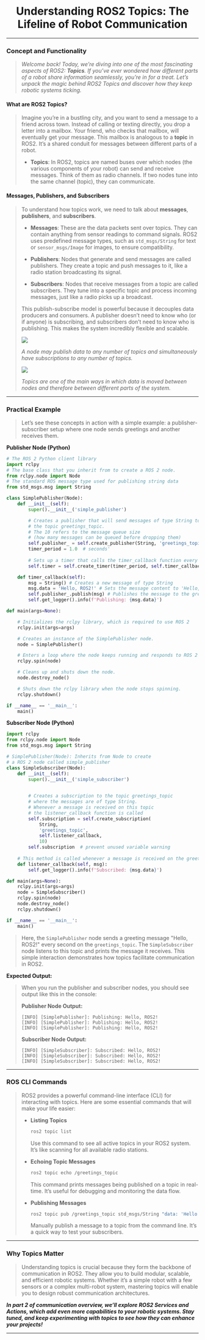<!-- <center><img src="http://mooc.e-yantra.org/img/eYantra_logo.svg" alt="e-yantra_logo" style="scale:75%;" /></center> -->

<style>
.back{
	position: fixed;
	width: 250px;
	height: 250px;
	top: 50%;
	left: 50%;
    margin-top: auto; 
    margin-left: auto; 
	opacity: 0.15;
    z-index: -1;
	}
</style>
<!-- <img src="http://mooc.e-yantra.org/img/EyantraLogoMini.png" class="back"> -->

<center>
    <h1>Understanding ROS2 Topics: The Lifeline of Robot Communication</h1>
</center>

---

### **Concept and Functionality**

> *Welcome back! Today, we’re diving into one of the most fascinating aspects of ROS2: **Topics**. If you’ve ever wondered how different parts of a robot share information seamlessly, you’re in for a treat. Let’s unpack the magic behind ROS2 Topics and discover how they keep robotic systems ticking.*


#### **What are ROS2 Topics?**

> Imagine you’re in a bustling city, and you want to send a message to a friend across town. Instead of calling or texting directly, you drop a letter into a mailbox. Your friend, who checks that mailbox, will eventually get your message. This mailbox is analogous to a **topic** in ROS2. It’s a shared conduit for messages between different parts of a robot.
> 
> - **Topics**: In ROS2, topics are named buses over which nodes (the various components of your robot) can send and receive messages. Think of them as radio channels. If two nodes tune into the same channel (topic), they can communicate.

#### **Messages, Publishers, and Subscribers**

> To understand how topics work, we need to talk about **messages**, **publishers**, and **subscribers**.
> 
> - **Messages**: These are the data packets sent over topics. They can contain anything from sensor readings to command signals. ROS2 uses predefined message types, such as `std_msgs/String` for text or `sensor_msgs/Image` for images, to ensure compatibility.
> 
> - **Publishers**: Nodes that generate and send messages are called publishers. They create a topic and push messages to it, like a radio station broadcasting its signal.
> 
> - **Subscribers**: Nodes that receive messages from a topic are called subscribers. They tune into a specific topic and process incoming messages, just like a radio picks up a broadcast.
> 
> This publish-subscribe model is powerful because it decouples data producers and consumers. A publisher doesn’t need to know who (or if anyone) is subscribing, and subscribers don’t need to know who is publishing. This makes the system incredibly flexible and scalable.
>
> <img src="resources/Topic-SinglePubSub.gif" />
> 
> *A node may publish data to any number of topics and simultaneously have subscriptions to any number of topics.*
> 
> <img src="resources/Topic-MultiplePubSub.gif" />
> 
> *Topics are one of the main ways in which data is moved between nodes and therefore between different parts of the system.*

---

### **Practical Example**

> Let’s see these concepts in action with a simple example: a publisher-subscriber setup where one node sends greetings and another receives them.

**Publisher Node (Python)**

```python
# The ROS 2 Python client library
import rclpy 
# The base class that you inherit from to create a ROS 2 node.
from rclpy.node import Node 
# The standard ROS message type used for publishing string data
from std_msgs.msg import String 

class SimplePublisher(Node):
    def __init__(self):
        super().__init__('simple_publisher')

        # Creates a publisher that will send messages of type String to 
        # the topic greetings_topic. 
        # The 10 refers to the message queue size 
        # (how many messages can be queued before dropping them)
        self.publisher_ = self.create_publisher(String, 'greetings_topic', 10)
        timer_period = 1.0  # seconds'
        
        # Sets up a timer that calls the timer_callback function every second
        self.timer = self.create_timer(timer_period, self.timer_callback)

    def timer_callback(self):
        msg = String() # Creates a new message of type String
        msg.data = 'Hello, ROS2!' # Sets the message content to 'Hello, ROS2!'
        self.publisher_.publish(msg) # Publishes the message to the greetings_topic
        self.get_logger().info(f'Publishing: {msg.data}')

def main(args=None):

    # Initializes the rclpy library, which is required to use ROS 2
    rclpy.init(args=args) 

    # Creates an instance of the SimplePublisher node.
    node = SimplePublisher() 

    # Enters a loop where the node keeps running and responds to ROS 2 events 
    rclpy.spin(node) 

    # Cleans up and shuts down the node.
    node.destroy_node() 

    # Shuts down the rclpy library when the node stops spinning.
    rclpy.shutdown() 

if __name__ == '__main__':
    main()
```

**Subscriber Node (Python)**

```python
import rclpy 
from rclpy.node import Node 
from std_msgs.msg import String 

# SimplePublisher(Node): Inherits from Node to create 
# a ROS 2 node called simple_publisher
class SimpleSubscriber(Node):
    def __init__(self):
        super().__init__('simple_subscriber')
       

        # Creates a subscription to the topic greetings_topic 
        # where the messages are of type String. 
        # Whenever a message is received on this topic
        # the listener_callback function is called
        self.subscription = self.create_subscription(
            String,
            'greetings_topic',
            self.listener_callback,
            10) 
        self.subscription  # prevent unused variable warning
    
    # This method is called whenever a message is received on the greetings_topic.
    def listener_callback(self, msg):
        self.get_logger().info(f'Subscribed: {msg.data}') 

def main(args=None):
    rclpy.init(args=args)
    node = SimpleSubscriber()
    rclpy.spin(node)
    node.destroy_node()
    rclpy.shutdown()

if __name__ == '__main__':
    main()
```

> Here, the `SimplePublisher` node sends a greeting message "Hello, ROS2!" every second on the `greetings_topic`. The `SimpleSubscriber` node listens to this topic and prints the message it receives. This simple interaction demonstrates how topics facilitate communication in ROS2.

**Expected Output:**

> When you run the publisher and subscriber nodes, you should see output like this in the console:
> 
> **Publisher Node Output:**
> ```
> [INFO] [SimplePublisher]: Publishing: Hello, ROS2!
> [INFO] [SimplePublisher]: Publishing: Hello, ROS2!
> [INFO] [SimplePublisher]: Publishing: Hello, ROS2!
> ```
> 
> **Subscriber Node Output:**
> ```
> [INFO] [SimpleSubscriber]: Subscribed: Hello, ROS2!
> [INFO] [SimpleSubscriber]: Subscribed: Hello, ROS2!
> [INFO] [SimpleSubscriber]: Subscribed: Hello, ROS2!
> ```

---

### **ROS CLI Commands**

> ROS2 provides a powerful command-line interface (CLI) for interacting with topics. Here are some essential commands that will make your life easier:
> 
> - **Listing Topics**
>   ```sh
>   ros2 topic list
>   ```
>   Use this command to see all active topics in your ROS2 system. It’s like scanning for all available radio stations.
> 
> - **Echoing Topic Messages**
>   ```sh
>   ros2 topic echo /greetings_topic
>   ```
>   This command prints messages being published on a topic in real-time. It’s useful for debugging and monitoring the data flow.
> 
> - **Publishing Messages**
>   ```sh
>   ros2 topic pub /greetings_topic std_msgs/String "data: 'Hello from CLI!'"
>   ```
>   Manually publish a message to a topic from the command line. It’s a quick way to test your subscribers.

---

### **Why Topics Matter**

> Understanding topics is crucial because they form the backbone of communication in ROS2. They allow you to build modular, scalable, and efficient robotic systems. Whether it’s a simple robot with a few sensors or a complex multi-robot system, mastering topics will enable you to design robust communication architectures.

***In part 2 of communication overview, we’ll explore ROS2 Services and Actions, which add even more capabilities to your robotic systems. Stay tuned, and keep experimenting with topics to see how they can enhance your projects!***

-------